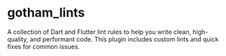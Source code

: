 # gotham_lints
A collection of Dart and Flutter lint rules to help you write clean, high-quality, and performant code. This plugin includes custom lints and quick fixes for common issues.
